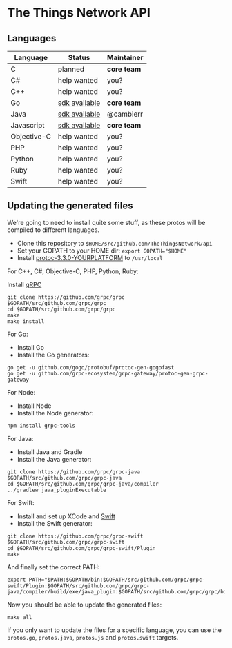 # The Things Network API

## Languages

| **Language** | **Status**  | **Maintainer** |
| ------------ | ----------- | -------------- |
| C            | planned     | **core team**  |
| C#           | help wanted | you?           |
| C++          | help wanted | you?           |
| Go           | [sdk available](https://github.com/TheThingsNetwork/go-app-sdk) | **core team** |
| Java         | [sdk available](https://github.com/TheThingsNetwork/java-app-sdk) | @cambierr |
| Javascript   | [sdk available](https://github.com/TheThingsNetwork/node-app-sdk) | **core team** |
| Objective-C  | help wanted | you?           |
| PHP          | help wanted | you?           |
| Python       | help wanted | you?           |
| Ruby         | help wanted | you?           |
| Swift        | help wanted | you?           |

## Updating the generated files

We're going to need to install quite some stuff, as these protos will be compiled to different languages.

- Clone this repository to `$HOME/src/github.com/TheThingsNetwork/api`
- Set your GOPATH to your HOME dir: `export GOPATH="$HOME"`
- Install [protoc-3.3.0-YOURPLATFORM](https://github.com/google/protobuf/releases/tag/v3.3.0) to `/usr/local`

For C++, C#, Objective-C, PHP, Python, Ruby:

Install [gRPC](https://github.com/grpc/grpc/blob/master/INSTALL.md)

```
git clone https://github.com/grpc/grpc $GOPATH/src/github.com/grpc/grpc
cd $GOPATH/src/github.com/grpc/grpc
make
make install
```

For Go:

- Install Go
- Install the Go generators:

```
go get -u github.com/gogo/protobuf/protoc-gen-gogofast
go get -u github.com/grpc-ecosystem/grpc-gateway/protoc-gen-grpc-gateway
```

For Node:

- Install Node
- Install the Node generator:

```
npm install grpc-tools
```

For Java:

- Install Java and Gradle
- Install the Java generator:

```
git clone https://github.com/grpc/grpc-java $GOPATH/src/github.com/grpc/grpc-java
cd $GOPATH/src/github.com/grpc/grpc-java/compiler
../gradlew java_pluginExecutable
```

For Swift:

- Install and set up XCode and [Swift](https://swift.org/download/#installation)
- Install the Swift generator:

```
git clone https://github.com/grpc/grpc-swift $GOPATH/src/github.com/grpc/grpc-swift
cd $GOPATH/src/github.com/grpc/grpc-swift/Plugin
make
```

And finally set the correct PATH:

```
export PATH="$PATH:$GOPATH/bin:$GOPATH/src/github.com/grpc/grpc-swift/Plugin:$GOPATH/src/github.com/grpc/grpc-java/compiler/build/exe/java_plugin:$GOPATH/src/github.com/grpc/grpc/bins/opt"
```

Now you should be able to update the generated files:

```
make all
```

If you only want to update the files for a specific language, you can use the `protos.go`, `protos.java`, `protos.js` and `protos.swift` targets.
